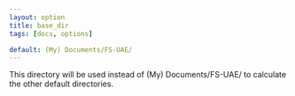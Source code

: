 ```yaml
---
layout: option
title: base_dir
tags: [docs, options]

default: (My) Documents/FS-UAE/
---
```


This directory will be used instead of (My) Documents/FS-UAE/ to calculate
the other default directories.
